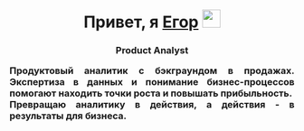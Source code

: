 <h1 align="center">Привет, я <a href="https://github.com/SHegor74" target="_blank">Егор</a> 
<img src="https://github.com/blackcater/blackcater/raw/main/images/Hi.gif" height="32"/></h1>
<h3 align="center">Product Analyst</h3>
<h3 style="text-align: justify; text-justify: inter-word; margin: 0 auto; max-width: 600px;">
Продуктовый аналитик с бэкграундом в продажах. Экспертиза в данных и понимание бизнес-процессов помогают находить точки роста и повышать прибыльность. 
<h3 style="text-align: justify; text-justify: inter-word; margin: 0 auto; max-width: 600px;">
Превращаю аналитику в действия, а действия - в результаты для бизнеса.
</h3><!--
**SHegor74/SHegor74** is a ✨ _special_ ✨ repository because its `README.md` (this file) appears on your GitHub profile.

Here are some ideas to get you started:

- 🔭 I’m currently working on ...
- 🌱 I’m currently learning ...
- 👯 I’m looking to collaborate on ...
- 🤔 I’m looking for help with ...
- 💬 Ask me about ...
- 📫 How to reach me: ...
- 😄 Pronouns: ...
- ⚡ Fun fact: ...
-->
